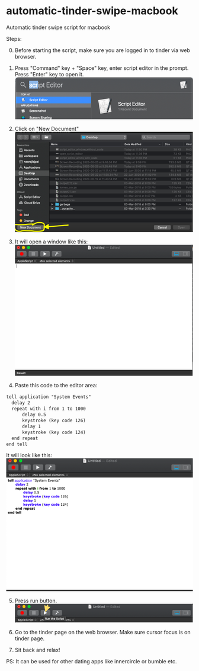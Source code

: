 # automatic-tinder-swipe-macbook
Automatic tinder swipe script for macbook

Steps: </br>

0. Before starting the script, make sure you are logged in to tinder via web browser. </br>

1. Press "Command" key + "Space" key, enter script editor in the prompt. Press "Enter" key to open it. <br/>
![open script editor](src/resources/img/open_script_editor.png?raw=true "Open Script Editor")

2. Click on "New Document" <br/>
![click new document](src/resources/img/script_editor_pre_window.png?raw=true "Click New Document in Script Editor")

3. It will open a window like this: <br/>
![script editor blank window](src/resources/img/script_editor_window_without_code.png?raw=true "Script Editor Blank Window")

4. Paste this code to the editor area: <br/>
  ```
  tell application "System Events"
	delay 2
	repeat with i from 1 to 1000
		delay 0.5
		keystroke (key code 126)
		delay 1
		keystroke (key code 124)
	end repeat
end tell

```

It will look like this: <br/>
![script editor with code](src/resources/img/script_editor_window_with_code.png?raw=true "Script Editor with code")

5. Press run button. <br/>
![run button](src/resources/img/script_editor_run_script_button.png?raw=true "Run Button")

6. Go to the tinder page on the web browser. Make sure cursor focus is on tinder page. <br/>

7. Sit back and relax!

PS: It can be used for other dating apps like innercircle or bumble etc.
